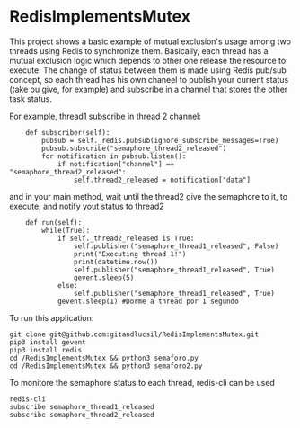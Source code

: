 # RedisImplementsMutex

This project shows a basic example of mutual exclusion's usage among two threads using Redis to synchronize them. Basically, each thread has a mutual exclusion logic which depends
to other one release the resource to execute. The change of status between them is made using Redis pub/sub concept, so each thread has his own chaneel to publish your current
status (take ou give, for example) and subscribe in a channel that stores the other task status.

For example, thread1 subscribe in thread 2 channel:

```
    def subscriber(self):
        pubsub = self._redis.pubsub(ignore_subscribe_messages=True)
        pubsub.subscribe("semaphore_thread2_released")
        for notification in pubsub.listen():
            if notification["channel"] == "semaphore_thread2_released":
                self.thread2_released = notification["data"]
```

and in your main method, wait until the thread2 give the semaphore to it, to execute, and notify yout status to thread2

```
    def run(self):
        while(True):
            if self._thread2_released is True:
                self.publisher("semaphore_thread1_released", False)
                print("Executing thread 1!") 
                print(datetime.now())
                self.publisher("semaphore_thread1_released", True)
                gevent.sleep(5)
            else:
                self.publisher("semaphore_thread1_released", True)
            gevent.sleep(1) #Dorme a thread por 1 segundo
```

To run this application:
``` 
git clone git@github.com:gitandlucsil/RedisImplementsMutex.git
pip3 install gevent
pip3 install redis
cd /RedisImplementsMutex && python3 semaforo.py
cd /RedisImplementsMutex && python3 semaforo2.py
```

To monitore the semaphore status to each thread, redis-cli can be used
```
redis-cli
subscribe semaphore_thread1_released
subscribe semaphore_thread2_released
```
